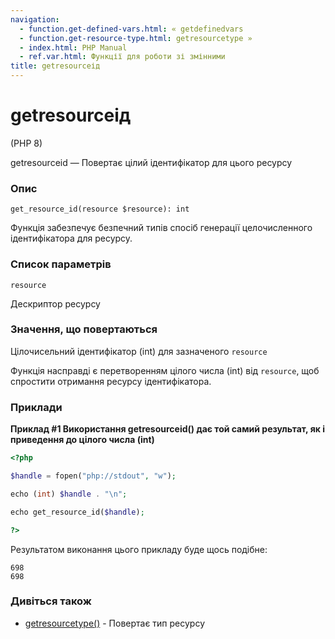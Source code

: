 ```yaml
---
navigation:
  - function.get-defined-vars.html: « getdefinedvars
  - function.get-resource-type.html: getresourcetype »
  - index.html: PHP Manual
  - ref.var.html: Функції для роботи зі змінними
title: getresourceід
---
```

# getresourceід

(PHP 8)

getresourceid — Повертає цілий ідентифікатор для цього ресурсу

### Опис

```methodsynopsis
get_resource_id(resource $resource): int
```

Функція забезпечує безпечний типів спосіб генерації целочисленного ідентифікатора для ресурсу.

### Список параметрів

`resource`

Дескриптор ресурсу

### Значення, що повертаються

Цілочисельний ідентифікатор (int) для зазначеного `resource`

Функція насправді є перетворенням цілого числа (int) від `resource`, щоб спростити отримання ресурсу ідентифікатора.

### Приклади

**Приклад #1 Використання **getresourceid()** дає той самий результат, як і приведення до цілого числа (int)**

```php
<?php

$handle = fopen("php://stdout", "w");

echo (int) $handle . "\n";

echo get_resource_id($handle);

?>
```

Результатом виконання цього прикладу буде щось подібне:

```
698
698
```

### Дивіться також

-   [getresourcetype()](function.get-resource-type.html) - Повертає тип ресурсу
